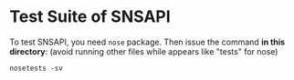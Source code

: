 Test Suite of SNSAPI
====

To test SNSAPI, you need `nose` package. 
Then issue the command **in this directory**: 
(avoid running other files while appears like "tests" for nose)

```
nosetests -sv
```
